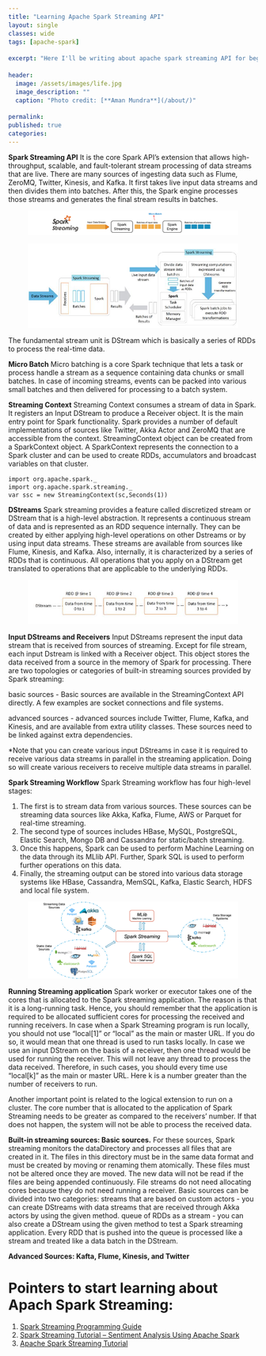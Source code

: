 ```yaml
---
title: "Learning Apache Spark Streaming API"
layout: single
classes: wide
tags: [apache-spark]

excerpt: "Here I'll be writing about apache spark streaming API for beginners"

header:
  image: /assets/images/life.jpg
  image_description: ""
  caption: "Photo credit: [**Aman Mundra**](/about/)"

permalink:
published: true
categories: 
---
```


**Spark Streaming API**
It is the core Spark API’s extension that allows high-throughput, scalable, and fault-tolerant stream processing of data streams that are live. 
There are many sources of ingesting data such as Flume, ZeroMQ, Twitter, Kinesis, and Kafka.
It first takes live input data streams and then divides them into batches. After this, the Spark engine processes those streams and generates the final stream results in batches.
<figure> <a href="/assets/images/Spark-Streaming-Overview.png"><img src="/assets/images/Spark-Streaming-Overview.png"></a> </figure>

<figure> <a href="/assets/images/spark_streaming_working.jpg"><img src="/assets/images/spark_streaming_working.jpg"></a> </figure>
The fundamental stream unit is DStream which is basically a series of RDDs to process the real-time data.

**Micro Batch**
Micro batching is a core Spark technique that lets a task or process handle a stream as a sequence containing data chunks or small batches. 
In case of incoming streams, events can be packed into various small batches and then delivered for processing to a batch system.

**Streaming Context**
Streaming Context consumes a stream of data in Spark. It registers an Input DStream to produce a Receiver object. It is the main entry point for Spark functionality. 
Spark provides a number of default implementations of sources like Twitter, Akka Actor and ZeroMQ that are accessible from the context. 
StreamingContext object can be created from a SparkContext object. A SparkContext represents the connection to a Spark cluster and can be used to create RDDs, accumulators and broadcast variables on that cluster.

    import org.apache.spark._
    import org.apache.spark.streaming._
    var ssc = new StreamingContext(sc,Seconds(1))

**DStreams**
Spark streaming provides a feature called discretized stream or DStream that is a high-level abstraction. It represents a continuous stream of data and is represented as an RDD sequence internally.
They can be created by either applying high-level operations on other Dstreams or 
by using input data streams. These streams are available from sources like Flume, Kinesis, and Kafka. Also, internally, it is characterized by a series of RDDs that is continuous.
All operations that you apply on a DStream get translated to operations that are applicable to the underlying RDDs.
<figure> <a href="/assets/images/dstream-spark-streaming.JPG"><img src="/assets/images/dstream-spark-streaming.JPG"></a> </figure>

**Input DStreams and Receivers**
Input DStreams represent the input data stream that is received from sources of streaming. Except for file stream, each input Dstream is linked with a Receiver object. 
This object stores the data received from a source in the memory of Spark for processing. There are two topologies or categories of built-in streaming sources provided by Spark streaming: 

basic sources - Basic sources are available in the StreamingContext API directly. A few examples are socket connections and file systems.

advanced sources - advanced sources include Twitter, Flume, Kafka, and Kinesis, and are available from extra utility classes. These sources need to be linked against extra dependencies.   

*Note that you can create various input DStreams in case it is required to receive various data streams in parallel in the streaming application. 
Doing so will create various receivers to receive multiple data streams in parallel.

**Spark Streaming Workflow**
Spark Streaming workflow has four high-level stages:
1. The first is to stream data from various sources. These sources can be streaming data sources like Akka, Kafka, Flume, AWS or Parquet for real-time streaming. 
2. The second type of sources includes HBase, MySQL, PostgreSQL, Elastic Search, Mongo DB and Cassandra for static/batch streaming. 
3. Once this happens, Spark can be used to perform Machine Learning on the data through its MLlib API. Further, Spark SQL is used to perform further operations on this data. 
4. Finally, the streaming output can be stored into various data storage systems like HBase, Cassandra, MemSQL, Kafka, Elastic Search, HDFS and local file system.
<figure> <a href="/assets/images/Spark-Streaming-workflow.png"><img src="/assets/images/Spark-Streaming-workflow.png"></a> </figure>

**Running Streaming application**
Spark worker or executor takes one of the cores that is allocated to the Spark streaming application. The reason is that it is a long-running task. 
Hence, you should remember that the application is required to be allocated sufficient cores for processing the received and running receivers.
In case when a Spark Streaming program is run locally, you should not use “local[1]” or “local” as the main or master URL. If you do so, it would mean that one thread is used to run tasks locally.
In case we use an input DStream on the basis of a receiver, then one thread would be used for running the receiver. This will not leave any thread to process the data received. 
Therefore, in such cases, you should every time use “local[k]” as the main or master URL. Here k is a number greater than the number of receivers to run. 

Another important point is related to the logical extension to run on a cluster. The core number that is allocated to the application of Spark Streaming needs to be greater as compared 
to the receivers’ number. If that does not happen, the system will not be able to process the received data. 

**Built-in streaming sources: Basic sources.**
For these sources, Spark streaming monitors the dataDirectory and processes all files that are created in it. The files in this directory must be in the same data format and must be 
created by moving or renaming them atomically. These files must not be altered once they are moved. The new data will not be read if the files are being appended continuously. 
File streams do not need allocating cores because they do not need running a receiver.
Basic sources can be divided into two categories:
streams that are based on custom actors - you can create DStreams with data streams that are received through Akka actors by using the given method.
queue of RDDs as a stream - you can also create a DStream using the given method to test a Spark streaming application. Every RDD that is pushed into the queue is processed like a stream and treated like a data batch in the DStream.

**Advanced Sources: Kafta, Flume, Kinesis, and Twitter**


# Pointers to start learning about Apach Spark Streaming:
1. [Spark Streaming Programming Guide](https://spark.apache.org/docs/latest/streaming-programming-guide.html)
2. [Spark Streaming Tutorial – Sentiment Analysis Using Apache Spark](https://www.edureka.co/blog/spark-streaming/)
3. [Apache Spark Streaming Tutorial](https://www.simplilearn.com/spark-streaming-tutorial-video)